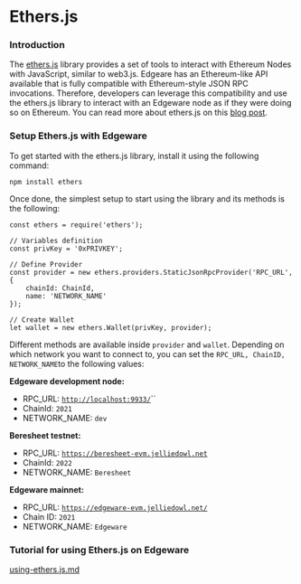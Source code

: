 # Ethers.js

### Introduction

The [ethers.js](https://docs.ethers.io) library provides a set of tools to interact with Ethereum Nodes with JavaScript, similar to web3.js. Edgeare has an Ethereum-like API available that is fully compatible with Ethereum-style JSON RPC invocations. Therefore, developers can leverage this compatibility and use the ethers.js library to interact with an Edgeware node as if they were doing so on Ethereum. You can read more about ethers.js on this [blog post](https://medium.com/l4-media/announcing-ethers-js-a-web3-alternative-6f134fdd06f3).

### Setup Ethers.js with Edgeware

To get started with the ethers.js library, install it using the following command:

```
npm install ethers
```

Once done, the simplest setup to start using the library and its methods is the following:

```
const ethers = require('ethers');

// Variables definition
const privKey = '0xPRIVKEY';

// Define Provider
const provider = new ethers.providers.StaticJsonRpcProvider('RPC_URL', {
    chainId: ChainId,
    name: 'NETWORK_NAME'
});

// Create Wallet
let wallet = new ethers.Wallet(privKey, provider);
```

Different methods are available inside `provider` and `wallet`. Depending on which network you want to connect to, you can set the `RPC_URL, ChainID, NETWORK_NAME`to the following values:

**Edgeware development node:**

- RPC_URL: [`http://localhost:9933/`](http://localhost:9933)``
- ChainId: `2021`
- NETWORK_NAME: `dev`

**Beresheet testnet:**

- RPC_URL: [`https://beresheet-evm.jelliedowl.net`](https://beresheet-evm.jelliedowl.net)
- ChainId: `2022`
- NETWORK_NAME: `Beresheet`

**Edgeware mainnet:**

- RPC_URL: [`https://edgeware-evm.jelliedowl.net/`](https://edgeware-evm.jelliedowl.net/)
- Chain ID: `2021`
- NETWORK_NAME: `Edgeware`

### Tutorial for using Ethers.js on Edgeware

[using-ethers.js.md](development/develop/smart-contracts/evm-smart-contracts/tutorials/evm-basics/using-ethers.js.md)
